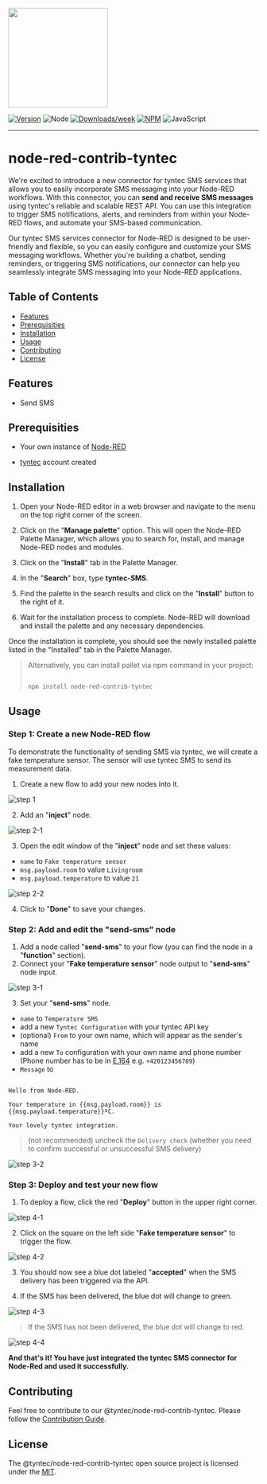 <p>
  <a href="https://tyntec.com" target="_blank"><img src="docs/logo.png" width="200" /></a>
</p>

[![Version](https://img.shields.io/npm/v/@tyntec/node-red-contrib-tyntec.svg)](https://npmjs.org/package/@tyntec/node-red-contrib-tyntec)
![Node](https://img.shields.io/node/v/@tyntec/node-red-contrib-tyntec)
[![Downloads/week](https://img.shields.io/npm/dw/@tyntec/node-red-contrib-tyntec.svg)](https://npmjs.org/package/@tyntec/node-red-contrib-tyntec)
[![NPM](https://img.shields.io/npm/l/@tyntec/node-red-contrib-tyntec)](LICENSE)
![JavaScript](https://img.shields.io/badge/%3C%2F%3E-JavaScript-blue)

---

# node-red-contrib-tyntec

We're excited to introduce a new connector for tyntec SMS services that allows you to easily incorporate SMS messaging into your Node-RED workflows. With this connector, you can **send and receive SMS messages** using tyntec's reliable and scalable REST API. You can use this integration to trigger SMS notifications, alerts, and reminders from within your Node-RED flows, and automate your SMS-based communication.
 
Our tyntec SMS services connector for Node-RED is designed to be user-friendly and flexible, so you can easily configure and customize your SMS messaging workflows. Whether you're building a chatbot, sending reminders, or triggering SMS notifications, our connector can help you seamlessly integrate SMS messaging into your Node-RED applications.

## Table of Contents

<!-- toc -->
* [Features](#Features)
* [Prerequisities](#Prerequisities)
* [Installation](#Installation)
* [Usage](#Usage)
* [Contributing](#Contributing)
* [License](#License)
<!-- tocstop -->

## Features

- Send SMS

## Prerequisities

- Your own instance of [Node-RED](https://nodered.org/docs/getting-started/)

-  [tyntec](https://www.tyntec.com/) account created

## Installation

1.  Open your Node-RED editor in a web browser and navigate to the menu on the top right corner of the screen.
    
2.  Click on the "**Manage palette**" option. This will open the Node-RED Palette Manager, which allows you to search for, install, and manage Node-RED nodes and modules.
    
3.  Click on the "**Install**" tab in the Palette Manager.
    
4.  In the "**Search**" box, type **tyntec-SMS**.
    
5.  Find the palette in the search results and click on the "**Install**" button to the right of it.
    
6.  Wait for the installation process to complete. Node-RED will download and install the palette and any necessary dependencies.
    
 Once the installation is complete, you should see the newly installed palette listed in the "Installed" tab in the Palette Manager.

>  Alternatively, you can install pallet via npm command in your project:
> 
> ```bash
> 
> npm install node-red-contrib-tyntec
> 
> ```

## Usage

### Step 1: Create a new Node-RED flow

To demonstrate the functionality of sending SMS via tyntec, we will create a fake temperature sensor. The sensor will use tyntec SMS to send its measurement data.
  
1. Create a new flow to add your new nodes into it.

![step 1](./docs/step-1.png)

2. Add an "**inject**" node.

![step 2-1](./docs/step-2-1.png)

  

3. Open the edit window of the "**inject**" node and set these values:

-  `name` to `Fake temperature sensor`
-  `msg.payload.room` to value `Livingroom`
-  `msg.payload.temperature` to value `21`
  
![step 2-2](./docs/step-2-2.png)

4. Click to "**Done**" to save your changes.

### Step 2: Add and edit the "send-sms" node

1. Add a node called "**send-sms**" to your flow (you can find the node in a "**function**" section).
2. Connect your "**Fake temperature sensor**" node output to "**send-sms**" node input.

![step 3-1](./docs/step-3-1.png)

3. Set your "**send-sms**" node. 

-  `name` to `Temperature SMS`
- add a new `Tyntec Configuration` with your tyntec API key
- (optional) `From` to your own name, which will appear as the sender's name
- add a new `To` configuration with your own name and phone number (Phone number has to be in [E.164](https://en.wikipedia.org/wiki/E.164) e.g. `+420123456789`)
-  `Message` to
```

Hello from Node-RED.

Your temperature in {{msg.payload.room}} is {{msg.payload.temperature}}ºC.

Your lovely tyntec integration.

```

> (not recommended) uncheck the `Delivery check` (whether you need to
> confirm successful or unsuccessful SMS delivery)

![step 3-2](./docs/step-3-2.png)

### Step 3: Deploy and test your new flow

1. To deploy a flow, click the red "**Deploy**" button in the upper right corner.

![step 4-1](./docs/step-4-1.png)

2. Click on the square on the left side "**Fake temperature sensor**" to trigger the flow.

![step 4-2](./docs/step-4-2.png)

3. You should now see a blue dot labeled "**accepted**" when the SMS delivery has been triggered via the API.

4. If the SMS has been delivered, the blue dot will change to green.

![step 4-3](./docs/step-4-3.png)

> If the SMS has not been delivered, the blue dot will change to red.

![step 4-4](./docs/step-4-4.png)

**And that's it! You have just integrated the tyntec SMS connector for Node-Red and used it successfully.** 

## Contributing

Feel free to contribute to our @tyntec/node-red-contrib-tyntec. Please follow the [Contribution Guide](CONTRIBUTING.md).

## License

The @tyntec/node-red-contrib-tyntec open source project is licensed under the [MIT](LICENSE).
